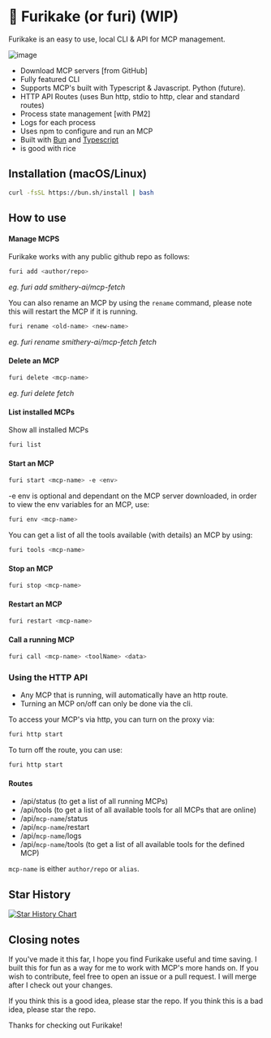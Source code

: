 # 🍃 Furikake (or furi) (WIP)

Furikake is an easy to use, local CLI & API for MCP management.

![image](https://github.com/user-attachments/assets/8f313cdd-0452-4227-8aea-75127d779f56)

- Download MCP servers [from GitHub]
- Fully featured CLI
- Supports MCP's built with Typescript & Javascript. Python (future).
- HTTP API Routes (uses Bun http, stdio to http, clear and standard routes)
- Process state management [with PM2]
- Logs for each process
- Uses npm to configure and run an MCP
- Built with [Bun](https://bun.sh/) and [Typescript](https://www.typescriptlang.org/)
- is good with rice

## Installation (macOS/Linux)

```bash
curl -fsSL https://bun.sh/install | bash
```

## How to use

#### Manage MCPS

Furikake works with any public github repo as follows:

```bash
furi add <author/repo>
```

_eg. furi add smithery-ai/mcp-fetch_

You can also rename an MCP by using the `rename` command, please note this will restart the MCP if it is running.

```bash
furi rename <old-name> <new-name>
```

_eg. furi rename smithery-ai/mcp-fetch fetch_

#### Delete an MCP

```bash
furi delete <mcp-name>
```

_eg. furi delete fetch_

#### List installed MCPs

Show all installed MCPs

```bash
furi list
```

#### Start an MCP

```bash
furi start <mcp-name> -e <env>
```

-e env is optional and dependant on the MCP server downloaded, in order to view the env variables for an MCP, use:

```bash
furi env <mcp-name>
```

You can get a list of all the tools available (with details) an MCP by using:

```bash
furi tools <mcp-name>
```

#### Stop an MCP

```bash
furi stop <mcp-name>
```

#### Restart an MCP

```bash
furi restart <mcp-name>
```

<!-- #### Check the status of an MCP

```bash
furi status <mcp-name>
```

#### List all running MCPs

```bash
furi status all
``` -->

#### Call a running MCP

```bash
furi call <mcp-name> <toolName> <data>
```

### Using the HTTP API

- Any MCP that is running, will automatically have an http route.
- Turning an MCP on/off can only be done via the cli.

To access your MCP's via http, you can turn on the proxy via:

```bash
furi http start
```

To turn off the route, you can use:

```bash
furi http start
```

#### Routes

- /api/status (to get a list of all running MCPs)
- /api/tools (to get a list of all available tools for all MCPs that are online)
- /api/`mcp-name`/status
- /api/`mcp-name`/restart
- /api/`mcp-name`/logs
- /api/`mcp-name`/tools (to get a list of all available tools for the defined MCP)

`mcp-name` is either `author/repo` or `alias`.

## Star History

[![Star History Chart](https://api.star-history.com/svg?repos=ashwwwin/furi&type=Date)](https://www.star-history.com/#ashwwwin/furi&Date)

## Closing notes

If you've made it this far, I hope you find Furikake useful and time saving. I built this for fun as a way for me to work with MCP's more hands on. If you wish to contribute, feel free to open an issue or a pull request. I will merge after I check out your changes.

If you think this is a good idea, please star the repo. If you think this is a bad idea, please star the repo.

Thanks for checking out Furikake!
